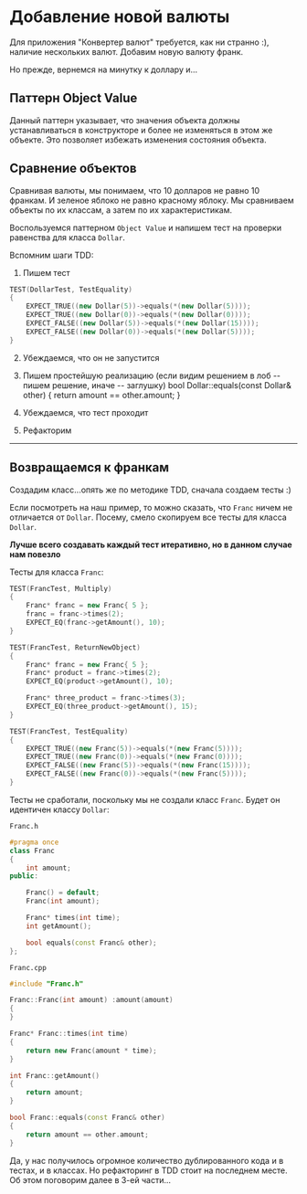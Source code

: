 # Добавление новой валюты

Для приложения "Конвертер валют" требуется, как ни странно :), наличие нескольких валют. Добавим новую валюту франк.

Но прежде, вернемся на минутку к доллару и...

## Паттерн Object Value

Данный паттерн указывает, что значения объекта должны устанавливаться в конструкторе и более не изменяться в этом же объекте. Это позволяет избежать изменения состояния объекта.

## Сравнение объектов

Сравнивая валюты, мы понимаем, что 10 долларов не равно 10 франкам. И зеленое яблоко не равно красному яблоку.
Мы сравниваем объекты по их классам, а затем по их характеристикам.

Воспользуемся паттерном `Object Value` и напишем тест на проверки равенства для класса `Dollar`.

Вспомним шаги TDD:
1) Пишем тест
```cpp
TEST(DollarTest, TestEquality)
{
	EXPECT_TRUE((new Dollar(5))->equals(*(new Dollar(5))));
	EXPECT_TRUE((new Dollar(0))->equals(*(new Dollar(0))));
	EXPECT_FALSE((new Dollar(5))->equals(*(new Dollar(15))));
	EXPECT_FALSE((new Dollar(0))->equals(*(new Dollar(5))));
}
```
2) Убеждаемся, что он не запустится
3) Пишем простейшую реализацию (если видим решением в лоб -- пишем решение, иначе -- заглушку)
bool Dollar::equals(const Dollar& other)
{
	return amount == other.amount;
}

4) Убеждаемся, что тест проходит
5) Рефакторим

_____

## Возвращаемся к франкам

Создадим класс...опять же по методике TDD, сначала создаем тесты :)

Если посмотреть на наш пример, то можно сказать, что `Franc` ничем не отличается от `Dollar`. Посему, смело скопируем все тесты для класса `Dollar`. 

**Лучше всего создавать каждый тест итеративно, но в данном случае нам повезло**

Тесты для класса `Franc`:

```cpp
TEST(FrancTest, Multiply)
{
	Franc* franc = new Franc{ 5 };
	franc = franc->times(2);
	EXPECT_EQ(franc->getAmount(), 10);
}

TEST(FrancTest, ReturnNewObject)
{
	Franc* franc = new Franc{ 5 };
	Franc* product = franc->times(2);
	EXPECT_EQ(product->getAmount(), 10);

	Franc* three_product = franc->times(3);
	EXPECT_EQ(three_product->getAmount(), 15);
}

TEST(FrancTest, TestEquality)
{
	EXPECT_TRUE((new Franc(5))->equals(*(new Franc(5))));
	EXPECT_TRUE((new Franc(0))->equals(*(new Franc(0))));
	EXPECT_FALSE((new Franc(5))->equals(*(new Franc(15))));
	EXPECT_FALSE((new Franc(0))->equals(*(new Franc(5))));
}
```

Тесты не сработали, поскольку мы не создали класс `Franc`. Будет он идентичен классу `Dollar`:

`Franc.h`
```cpp
#pragma once
class Franc
{
	int amount;
public:

	Franc() = default;
	Franc(int amount);

	Franc* times(int time);
	int getAmount();

	bool equals(const Franc& other);
};
```

`Franc.cpp`
```cpp
#include "Franc.h"

Franc::Franc(int amount) :amount(amount)
{
}

Franc* Franc::times(int time)
{
	return new Franc(amount * time);
}

int Franc::getAmount()
{
	return amount;
}

bool Franc::equals(const Franc& other)
{
	return amount == other.amount;
}

```

Да, у нас получилось огромное количество дублированного кода и в тестах, и в классах. Но рефакторинг в TDD стоит на последнем месте. Об этом поговорим далее в 3-ей части...
